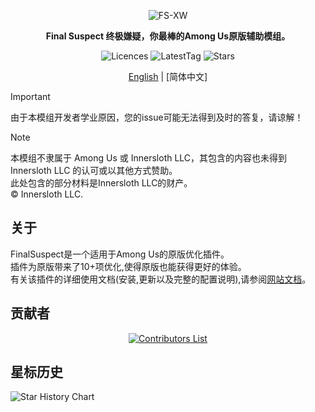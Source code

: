 <div align="center">
	
![FS-XW](Assets/LogoWithTeam.png)

**Final Suspect 终极嫌疑，你最棒的Among Us原版辅助模组。**

<img src="https://badgen.net/github/license/XtremeWave/FinalSuspect" alt="Licences">
<img src="https://badgen.net/github/tag/XtremeWave/FinalSuspect" alt="LatestTag">
<img src="https://badgen.net/github/stars/XtremeWave/FinalSuspect/" alt="Stars">

[English](README.md) | [简体中文]

</div>

> [!important]
> 由于本模组开发者学业原因，您的issue可能无法得到及时的答复，请谅解！

> [!note]
> 本模组不隶属于 Among Us 或 Innersloth LLC，其包含的内容也未得到 Innersloth LLC 的认可或以其他方式赞助。\
> 此处包含的部分材料是Innersloth LLC的财产。\
> © Innersloth LLC.

## 关于

FinalSuspect是一个适用于Among Us的原版优化插件。\
插件为原版带来了10+项优化,使得原版也能获得更好的体验。\
有关该插件的详细使用文档(安装,更新以及完整的配置说明),请参阅[网站文档](https://www.xtreme.net.cn/docs/FS/)。

## 贡献者

<div align="center">
  <a href="https://github.com/XtremeWave/FinalSuspect/graphs/contributors">
    <img src="https://contrib.rocks/image?repo=XtremeWave/FinalSuspect" alt="Contributors List">
  </a>
</div>

## 星标历史
![Star History Chart](https://api.star-history.com/svg?repos=XtremeWave/FinalSuspect&type=Date)
